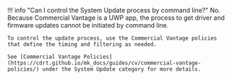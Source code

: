 
!!! info "Can I control the System Update process by command line?"
    No.  Because Commercial Vantage is a UWP app, the process to get driver and firmware updates cannot be initiated by command line.

    To control the update process, use the Commercial Vantage policies that define the timing and filtering as needed.  

    See [Commercial Vantage Policies](https://cdrt.github.io/mk_docs/guides/cv/commercial-vantage-policies/) under the System Update category for more details.
